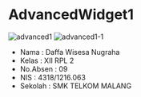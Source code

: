 # AdvancedWidget1

![advanced1](https://cloud.githubusercontent.com/assets/15698915/19835441/4a9aaeae-9eb9-11e6-86ce-608acaa553f7.JPG)
![advanced1-1](https://cloud.githubusercontent.com/assets/15698915/19835442/4afd4b86-9eb9-11e6-9166-a510987cbd02.JPG)


* Nama      : Daffa Wisesa Nugraha
* Kelas     : XII RPL 2
* No.Absen  : 09
* NIS       : 4318/1216.063
* Sekolah   : SMK TELKOM MALANG
